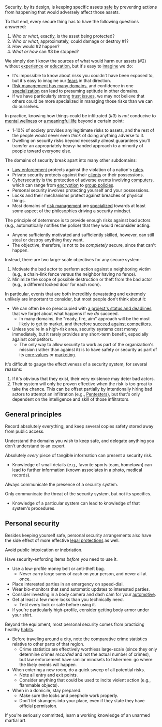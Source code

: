 
Security, by its design, is keeping specific assets [safe](safety.md) by preventing actions from happening that would adversely affect those assets.

To that end, every secure thing has to have the following questions answered:

1. *Who or what*, exactly, is the asset being protected?
2. *Who or what*, approximately, could damage or destroy #1?
3. *How* would #2 happen?
4. *What or how* can #3 be stopped?

We simply don't know the sources of what would harm our assets (#2) without [experience](understanding.md) or [education](pedagogy.md), but it's easy to [imagine](imagination.md) we do:

- It's impossible to know about risks you couldn't have been exposed to, but it's easy to imagine our [fears](mind-feelings-fear.md) in that direction.
- [Risk management has many domains](safety-riskmgmt.md), and confidence in one [specialization](jobs-specialization.md) can lead to presuming aptitude in other domains.
- If we have particularly strong [trust issues](trust.md), we may not believe that others could be more specialized in managing those risks than we can do ourselves.

In practice, knowing how things could be infiltrated (#3) is *not* conducive to [mental wellness](mind-feelings-happiness-focus.md) or [a meaningful life](goodlife.md) beyond a certain point:

- 1-10% of society provides any legitimate risks to assets, and the rest of the people would never even *think* of doing anything adverse to it.
- Dwelling on security risks beyond necessity almost guarantees you'll transfer an appropriately heavy-handed approach to a minority of people toward everyone else.

The domains of security break apart into many other subdomains:

- [Law enforcement](legal-safety.md) protects against the violation of a nation's [rules](rules.md).
- Private security protects against their [clients](people-6_contracts.md) or their possessions.
- [Cybersecurity](computers-cysec.md) is the protection of adverse events involving [computers](computers.md), which can range from [encryption](encryption.md) to [group policies](computers-cysec-compliance.md).
- Personal security involves protecting yourself and your possessions.
- Locks and their mechanisms protect against breaches of physical things.
- Most domains of [risk management](safety-riskmgmt.md) are [specialized](jobs-specialization.md) towards at least *some* aspect of the philosophies driving a security mindset.

The principle of deterrence is to provide enough risks against bad actors (e.g., automatically notifies the police) that they would reconsider acting.

- Anyone sufficiently motivated and sufficiently skilled, however, can still steal or destroy anything they want.
- The objective, therefore, is not to be *completely* secure, since that can't happen.

Instead, there are two large-scale objectives for any secure system:

1. Motivate the bad actor to perform action against a neighboring victim (e.g., a chain-link fence versus the neighbor having no fence).
2. Minimize the scope of possible destruction or theft from the bad actor (e.g., a different locked door for each room).

In particular, events that are both incredibly devastating and extremely unlikely are important to consider, but most people don't think about it:

- We can often be so preoccupied with [a project's status and deadlines](mgmt-4_status.md) that we forget about what happens if we *do* succeed.
  - In many domains, the "ready, fire, aim" approach will be the most likely to get to market, and therefore [succeed against competitors](entrepreneur-3_plan.md).
- Unless you're in a high-risk area, security systems cost money immediately, but it rarely provides any short-term benefit, especially against competitors.
  - The only way to allow security to work as part of the organization's mission (rather than against it) is to have safety or security as part of its [core values](mgmt-6_morale.md) or [marketing](marketing.md).

It's difficult to gauge the effectiveness of a security system, for several reasons:

1. If it's obvious that they exist, their very existence may deter bad actors.
2. Their system will only be proven effective when the risk is too great to take the chance. This can be offset partially by intentionally hiring bad actors to attempt an infiltration (e.g., [Pentesters](computers-cysec-pentest.md)), but that's only dependent on the intelligence and skill of those infiltrators.

## General principles

Record absolutely everything, and keep several copies safety stored away from public access.

Understand the domains you wish to keep safe, and delegate anything you don't understand to an expert.

Absolutely *every* piece of tangible information can present a security risk.

- Knowledge of small details (e.g., favorite sports team, hometown) can lead to further information (known associates in a photo, medical records).

Always communicate the presence of a security system.

Only communicate the threat of the security system, but not its specifics.

- Knowledge of a particular system can lead to knowledge of that system's procedures.

## Personal security

Besides keeping yourself safe, personal security arrangements also have the side effect of more effective [legal protections](legal-safety.md) as well.

Avoid public intoxication or inebriation.

Have security-enforcing items *before* you need to use it.

- Use a low-profile money belt or anti-theft bag.
  - Never carry large sums of cash on your person, and never all at once.
- Place interested parties in an emergency on speed-dial.
- Wear bio-monitors that send automatic updates to interested parties.
- Consider investing in a body camera and dash cam for your [automotive](autos.md).
- Get at least a few more locks than you technically need.
  - Test every lock or safe before using it.
- If you're particularly high-profile, consider getting body armor under your shirt.

Beyond the equipment, most personal security comes from practicing healthy [habits](https://adequate.life/habits/).

- Before traveling around a city, note the comparative crime statistics relative to other parts of that region.
  - Crime statistics are effectively worthless large-scale (since they only determine crimes *recorded* and not the actual number of crimes), but law enforcement have similar mindsets to fishermen: go where the likely events will happen.
- When entering a new room, do a quick sweep of all potential risks.
  - Note all entry and exit points.
  - Consider anything that could be used to incite violent action (e.g., flammable objects).
- When in a domicile, stay prepared.
  - Make sure the locks and peephole work properly.
  - Don't let strangers into your place, even if they state they have official permission.

If you're seriously committed, learn a working knowledge of an unarmed martial art.
